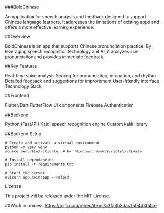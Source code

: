 ###BoldChinese

An application for speech analysis and feedback designed to support Chinese language learners. It addresses the limitations of existing apps and offers a more effective learning experience.

##Overview

BoldChinese is an app that supports Chinese pronunciation practice. By leveraging speech recognition technology and AI, it analyzes user pronunciation and provides immediate feedback.

##Key Features

Real-time voice analysis
Scoring for pronunciation, intonation, and rhythm
Detailed feedback and suggestions for improvement
User-friendly interface
Technology Stack

##Frontend

Flutter/Dart
FlutterFlow UI components
Firebase Authentication

##Backend

Python (FastAPI)
Kaldi speech recognition engine
Custom kaidi library

##Backend Setup
```
# Create and activate a virtual environment
python -m venv venv
source venv/bin/activate  # For Windows: venv\Scripts\activate

# Install dependencies
pip install -r requirements.txt

# Start the server
uvicorn app.main:app --reload
```
License

This project will be released under the MIT License.

##Work in process
https://qiita.com/reireu/items/53fa6b3dac3504d304ce
